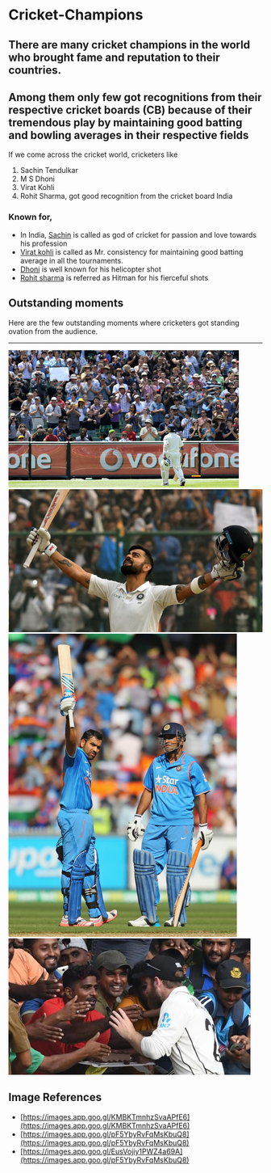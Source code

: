 # Cricket-Champions
## There are many cricket champions in the world who brought fame and reputation to their countries.
## Among them only few got recognitions from their respective cricket boards (CB) because of their tremendous play by maintaining good batting and bowling averages in their respective fields
If we come across the cricket world, cricketers like
1. Sachin Tendulkar
2. M S Dhoni
3. Virat Kohli 
4. Rohit Sharma, got good recognition from the cricket board India
### Known for,
* In India, [Sachin](https://en.wikipedia.org/wiki/Sachin_Tendulkar) is called as god of cricket for passion and love towards his profession
* [Virat kohli](https://en.wikipedia.org/wiki/Virat_Kohli) is called as Mr. consistency for maintaining good batting average in all the tournaments.
* [Dhoni](https://en.wikipedia.org/wiki/MS_Dhoni) is well known for his helicopter shot
* [Rohit sharma](https://en.wikipedia.org/wiki/Rohit_Sharma) is referred as Hitman for his fierceful shots
## Outstanding moments
Here are the few outstanding moments where cricketers got standing ovation from the audience.
***
![standing ovation picture 1](standing_ovation1.jpg)
![standing ovation picture 2](standing_ovation2.jpg)
![standing ovation picture 3](standing_ovation3.jpg)
![pic4](pic4.jpg)
## Image References
- [https://images.app.goo.gl/KMBKTmnhzSvaAPfE6](https://images.app.goo.gl/KMBKTmnhzSvaAPfE6)
- [https://images.app.goo.gl/pF5YbyRvFqMsKbuQ8](https://images.app.goo.gl/pF5YbyRvFqMsKbuQ8)
- [https://images.app.goo.gl/EusVojiy1PWZ4a69A](https://images.app.goo.gl/pF5YbyRvFqMsKbuQ8)






